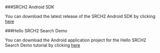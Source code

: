 ﻿
###SRCH2 Android SDK

You can download the latest release of the SRCH2 Android SDK by clicking [here](../download/SRCH2-Android-SDK.aar)

###Hello SRCH2 Search Demo

You can download the Android application project for the Hello SRCH2 Search Demo tutorial by clicking [here](../download/hello-srch2-search-demo-project.zip)
